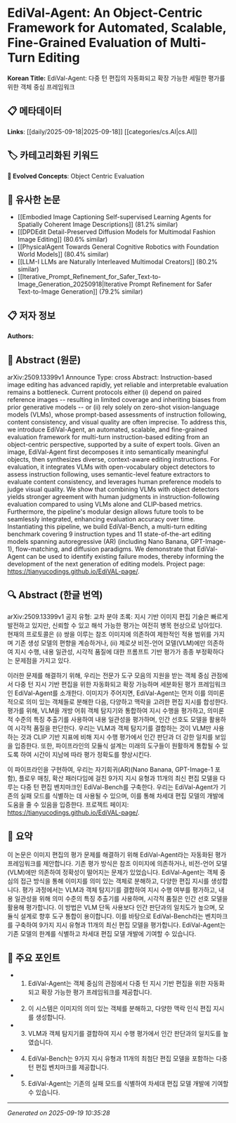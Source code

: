 
# EdiVal-Agent: An Object-Centric Framework for Automated, Scalable, Fine-Grained Evaluation of Multi-Turn Editing

**Korean Title:** EdiVal-Agent: 다중 턴 편집의 자동화되고 확장 가능한 세밀한 평가를 위한 객체 중심 프레임워크

## 📋 메타데이터

**Links**: [[daily/2025-09-18|2025-09-18]] [[categories/cs.AI|cs.AI]]

## 🏷️ 카테고리화된 키워드
**🚀 Evolved Concepts**: Object Centric Evaluation

## 🔗 유사한 논문
- [[Embodied Image Captioning Self-supervised Learning Agents for Spatially Coherent Image Descriptions]] (81.2% similar)
- [[DPDEdit Detail-Preserved Diffusion Models for Multimodal Fashion Image Editing]] (80.6% similar)
- [[PhysicalAgent Towards General Cognitive Robotics with Foundation World Models]] (80.4% similar)
- [[LLM-I LLMs are Naturally Interleaved Multimodal Creators]] (80.2% similar)
- [[Iterative_Prompt_Refinement_for_Safer_Text-to-Image_Generation_20250918|Iterative Prompt Refinement for Safer Text-to-Image Generation]] (79.2% similar)

## 📋 저자 정보

**Authors:** 

## 📄 Abstract (원문)

arXiv:2509.13399v1 Announce Type: cross 
Abstract: Instruction-based image editing has advanced rapidly, yet reliable and interpretable evaluation remains a bottleneck. Current protocols either (i) depend on paired reference images -- resulting in limited coverage and inheriting biases from prior generative models -- or (ii) rely solely on zero-shot vision-language models (VLMs), whose prompt-based assessments of instruction following, content consistency, and visual quality are often imprecise.
  To address this, we introduce EdiVal-Agent, an automated, scalable, and fine-grained evaluation framework for multi-turn instruction-based editing from an object-centric perspective, supported by a suite of expert tools. Given an image, EdiVal-Agent first decomposes it into semantically meaningful objects, then synthesizes diverse, context-aware editing instructions. For evaluation, it integrates VLMs with open-vocabulary object detectors to assess instruction following, uses semantic-level feature extractors to evaluate content consistency, and leverages human preference models to judge visual quality. We show that combining VLMs with object detectors yields stronger agreement with human judgments in instruction-following evaluation compared to using VLMs alone and CLIP-based metrics. Furthermore, the pipeline's modular design allows future tools to be seamlessly integrated, enhancing evaluation accuracy over time.
  Instantiating this pipeline, we build EdiVal-Bench, a multi-turn editing benchmark covering 9 instruction types and 11 state-of-the-art editing models spanning autoregressive (AR) (including Nano Banana, GPT-Image-1), flow-matching, and diffusion paradigms. We demonstrate that EdiVal-Agent can be used to identify existing failure modes, thereby informing the development of the next generation of editing models. Project page: https://tianyucodings.github.io/EdiVAL-page/.

## 🔍 Abstract (한글 번역)

arXiv:2509.13399v1 공지 유형: 교차 분야
초록: 지시 기반 이미지 편집 기술은 빠르게 발전하고 있지만, 신뢰할 수 있고 해석 가능한 평가는 여전히 병목 현상으로 남아있다. 현재의 프로토콜은 (i) 쌍을 이루는 참조 이미지에 의존하여 제한적인 적용 범위를 가지며 기존 생성 모델의 편향을 계승하거나, (ii) 제로샷 비전-언어 모델(VLM)에만 의존하여 지시 수행, 내용 일관성, 시각적 품질에 대한 프롬프트 기반 평가가 종종 부정확하다는 문제점을 가지고 있다.

이러한 문제를 해결하기 위해, 우리는 전문가 도구 모음의 지원을 받는 객체 중심 관점에서 다중 턴 지시 기반 편집을 위한 자동화되고 확장 가능하며 세분화된 평가 프레임워크인 EdiVal-Agent를 소개한다. 이미지가 주어지면, EdiVal-Agent는 먼저 이를 의미론적으로 의미 있는 객체들로 분해한 다음, 다양하고 맥락을 고려한 편집 지시를 합성한다. 평가를 위해, VLM을 개방 어휘 객체 탐지기와 통합하여 지시 수행을 평가하고, 의미론적 수준의 특징 추출기를 사용하여 내용 일관성을 평가하며, 인간 선호도 모델을 활용하여 시각적 품질을 판단한다. 우리는 VLM과 객체 탐지기를 결합하는 것이 VLM만 사용하는 것과 CLIP 기반 지표에 비해 지시 수행 평가에서 인간 판단과 더 강한 일치를 보임을 입증한다. 또한, 파이프라인의 모듈식 설계는 미래의 도구들이 원활하게 통합될 수 있도록 하여 시간이 지남에 따라 평가 정확도를 향상시킨다.

이 파이프라인을 구현하여, 우리는 자기회귀(AR)(Nano Banana, GPT-Image-1 포함), 플로우 매칭, 확산 패러다임에 걸친 9가지 지시 유형과 11개의 최신 편집 모델을 다루는 다중 턴 편집 벤치마크인 EdiVal-Bench를 구축한다. 우리는 EdiVal-Agent가 기존의 실패 모드를 식별하는 데 사용될 수 있으며, 이를 통해 차세대 편집 모델의 개발에 도움을 줄 수 있음을 입증한다. 프로젝트 페이지: https://tianyucodings.github.io/EdiVAL-page/.

## 📝 요약

이 논문은 이미지 편집의 평가 문제를 해결하기 위해 EdiVal-Agent라는 자동화된 평가 프레임워크를 제안합니다. 기존 평가 방식은 참조 이미지에 의존하거나, 비전-언어 모델(VLM)에만 의존하여 정확성이 떨어지는 문제가 있었습니다. EdiVal-Agent는 객체 중심의 접근 방식을 통해 이미지를 의미 있는 객체로 분해하고, 다양한 편집 지시를 생성합니다. 평가 과정에서는 VLM과 객체 탐지기를 결합하여 지시 수행 여부를 평가하고, 내용 일관성을 위해 의미 수준의 특징 추출기를 사용하며, 시각적 품질은 인간 선호 모델을 활용해 평가합니다. 이 방법은 VLM 단독 사용보다 인간 판단과의 일치도가 높으며, 모듈식 설계로 향후 도구 통합이 용이합니다. 이를 바탕으로 EdiVal-Bench라는 벤치마크를 구축하여 9가지 지시 유형과 11개의 최신 편집 모델을 평가합니다. EdiVal-Agent는 기존 모델의 한계를 식별하고 차세대 편집 모델 개발에 기여할 수 있습니다.

## 🎯 주요 포인트

- 1. EdiVal-Agent는 객체 중심의 관점에서 다중 턴 지시 기반 편집을 위한 자동화되고 확장 가능한 평가 프레임워크를 제공합니다.

- 2. 이 시스템은 이미지의 의미 있는 객체를 분해하고, 다양한 맥락 인식 편집 지시를 생성합니다.

- 3. VLM과 객체 탐지기를 결합하여 지시 수행 평가에서 인간 판단과의 일치도를 높였습니다.

- 4. EdiVal-Bench는 9가지 지시 유형과 11개의 최첨단 편집 모델을 포함하는 다중 턴 편집 벤치마크를 제공합니다.

- 5. EdiVal-Agent는 기존의 실패 모드를 식별하여 차세대 편집 모델 개발에 기여할 수 있습니다.

---

*Generated on 2025-09-19 10:35:28*